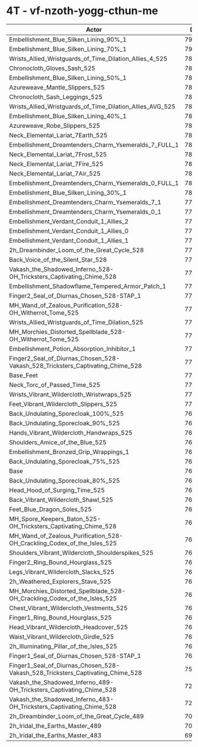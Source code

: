 # 4T - vf-nzoth-yogg-cthun-me
| Actor | DPS | Increase |
|---|:---:|:---:|
|Embellishment_Blue_Silken_Lining_90%_1|798672|3.78%|
|Embellishment_Blue_Silken_Lining_70%_1|792603|2.99%|
|Wrists_Allied_Wristguards_of_Time_Dilation_Allies_4_525|789611|2.61%|
|Chronocloth_Gloves_Sash_525|787810|2.37%|
|Embellishment_Blue_Silken_Lining_50%_1|786496|2.20%|
|Azureweave_Mantle_Slippers_525|786470|2.20%|
|Chronocloth_Sash_Leggings_525|785725|2.10%|
|Wrists_Allied_Wristguards_of_Time_Dilation_Allies_AVG_525|785476|2.07%|
|Embellishment_Blue_Silken_Lining_40%_1|783396|1.80%|
|Azureweave_Robe_Slippers_525|783217|1.78%|
|Neck_Elemental_Lariat_7Earth_525|782862|1.73%|
|Embellishment_Dreamtenders_Charm_Ysemeralds_7_FULL_1|782699|1.71%|
|Neck_Elemental_Lariat_7Frost_525|782594|1.69%|
|Neck_Elemental_Lariat_7Fire_525|782443|1.67%|
|Neck_Elemental_Lariat_7Air_525|782225|1.65%|
|Embellishment_Dreamtenders_Charm_Ysemeralds_0_FULL_1|781877|1.60%|
|Embellishment_Blue_Silken_Lining_30%_1|780386|1.41%|
|Embellishment_Dreamtenders_Charm_Ysemeralds_7_1|779662|1.31%|
|Embellishment_Dreamtenders_Charm_Ysemeralds_0_1|778072|1.11%|
|Embellishment_Verdant_Conduit_1_Allies_2|776388|0.89%|
|Embellishment_Verdant_Conduit_1_Allies_0|775991|0.84%|
|Embellishment_Verdant_Conduit_1_Allies_1|775860|0.82%|
|2h_Dreambinder_Loom_of_the_Great_Cycle_528|774960|0.70%|
|Back_Voice_of_the_Silent_Star_528|774869|0.69%|
|Vakash_the_Shadowed_Inferno_528-OH_Tricksters_Captivating_Chime_528|774710|0.67%|
|Embellishment_Shadowflame_Tempered_Armor_Patch_1|773938|0.57%|
|Finger2_Seal_of_Diurnas_Chosen_528-STAP_1|773176|0.47%|
|MH_Wand_of_Zealous_Purification_528-OH_Witherrot_Tome_525|772502|0.38%|
|Wrists_Allied_Wristguards_of_Time_Dilation_525|772416|0.37%|
|MH_Morchies_Distorted_Spellblade_528-OH_Witherrot_Tome_525|771956|0.31%|
|Embellishment_Potion_Absorption_Inhibitor_1|771636|0.27%|
|Finger2_Seal_of_Diurnas_Chosen_528-Vakash_528_Tricksters_Captivating_Chime_528|771080|0.20%|
|Base_Feet|770526|0.13%|
|Neck_Torc_of_Passed_Time_525|770322|0.10%|
|Wrists_Vibrant_Wildercloth_Wristwraps_525|770221|0.09%|
|Feet_Vibrant_Wildercloth_Slippers_525|770197|0.08%|
|Back_Undulating_Sporecloak_100%_525|769954|0.05%|
|Back_Undulating_Sporecloak_90%_525|769954|0.05%|
|Hands_Vibrant_Wildercloth_Handwraps_525|769872|0.04%|
|Shoulders_Amice_of_the_Blue_525|769831|0.04%|
|Embellishment_Bronzed_Grip_Wrappings_1|769804|0.03%|
|Back_Undulating_Sporecloak_75%_525|769608|0.01%|
|Base|769556|0.00%|
|Back_Undulating_Sporecloak_80%_525|769395|-0.02%|
|Head_Hood_of_Surging_Time_525|769098|-0.06%|
|Back_Vibrant_Wildercloth_Shawl_525|769058|-0.06%|
|Feet_Blue_Dragon_Soles_525|768305|-0.16%|
|MH_Spore_Keepers_Baton_525-OH_Tricksters_Captivating_Chime_528|768237|-0.17%|
|MH_Wand_of_Zealous_Purification_528-OH_Crackling_Codex_of_the_Isles_525|767655|-0.25%|
|Shoulders_Vibrant_Wildercloth_Shoulderspikes_525|767626|-0.25%|
|Finger2_Ring_Bound_Hourglass_525|767584|-0.26%|
|Legs_Vibrant_Wildercloth_Slacks_525|767506|-0.27%|
|2h_Weathered_Explorers_Stave_525|767343|-0.29%|
|MH_Morchies_Distorted_Spellblade_528-OH_Crackling_Codex_of_the_Isles_525|767274|-0.30%|
|Chest_Vibrant_Wildercloth_Vestments_525|766749|-0.36%|
|Finger1_Ring_Bound_Hourglass_525|764480|-0.66%|
|Head_Vibrant_Wildercloth_Headcover_525|764322|-0.68%|
|Waist_Vibrant_Wildercloth_Girdle_525|763861|-0.74%|
|2h_Illuminating_Pillar_of_the_Isles_525|762871|-0.87%|
|Finger1_Seal_of_Diurnas_Chosen_528-STAP_1|761913|-0.99%|
|Finger1_Seal_of_Diurnas_Chosen_528-Vakash_528_Tricksters_Captivating_Chime_528|756952|-1.64%|
|Vakash_the_Shadowed_Inferno_489-OH_Tricksters_Captivating_Chime_528|726486|-5.60%|
|Vakash_the_Shadowed_Inferno_483-OH_Tricksters_Captivating_Chime_528|720450|-6.38%|
|2h_Dreambinder_Loom_of_the_Great_Cycle_489|701776|-8.81%|
|2h_Iridal_the_Earths_Master_489|700663|-8.95%|
|2h_Iridal_the_Earths_Master_483|691968|-10.08%|
